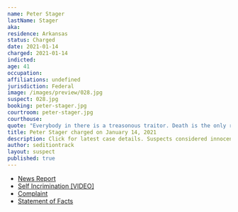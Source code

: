 ```yaml
---
name: Peter Stager
lastName: Stager
aka:
residence: Arkansas
status: Charged
date: 2021-01-14
charged: 2021-01-14
indicted:
age: 41
occupation:
affiliations: undefined
jurisdiction: Federal
image: /images/preview/028.jpg
suspect: 028.jpg
booking: peter-stager.jpg
courtroom: peter-stager.jpg
courthouse:
quote: "Everybody in there is a treasonous traitor. Death is the only remedy for what’s in that building."
title: Peter Stager charged on January 14, 2021
description: Click for latest case details. Suspects considered innocent until proven guilty.
author: seditiontrack
layout: suspect
published: true
---
```

- [News Report](https://www.wsj.com/livecoverage/trump-impeachment-house-biden/card/BeFqRm1wpv2SEpH3SSLQ)
- [Self Incrimination [VIDEO]](https://www.youtube.com/watch?v=SVhLKKTUhIg&feature=youtu.be)
- [Complaint](https://www.justice.gov/opa/page/file/1354981/download)
- [Statement of Facts](https://www.justice.gov/opa/page/file/1355506/download)
